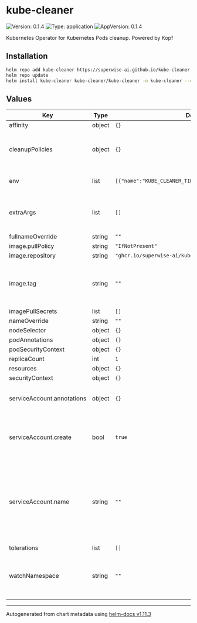 # kube-cleaner

![Version: 0.1.4](https://img.shields.io/badge/Version-0.1.4-informational?style=flat-square) ![Type: application](https://img.shields.io/badge/Type-application-informational?style=flat-square) ![AppVersion: 0.1.4](https://img.shields.io/badge/AppVersion-0.1.4-informational?style=flat-square)

Kubernetes Operator for Kubernetes Pods cleanup. Powered by Kopf

## Installation

```sh
helm repo add kube-cleaner https://superwise-ai.github.io/kube-cleaner
helm repo update
helm install kube-cleaner kube-cleaner/kube-cleaner -n kube-cleaner --create-namespace
```

## Values

| Key                        | Type   | Default                                                  | Description                                                                                                            |
| -------------------------- | ------ | -------------------------------------------------------- | ---------------------------------------------------------------------------------------------------------------------- |
| affinity                   | object | `{}`                                                     |                                                                                                                        |
| cleanupPolicies            | object | `{}`                                                     | Create cleanup policies using the chart                                                                                |
| env                        | list   | `[{"name":"KUBE_CLEANER_TIMER_INTERVAL","value":"300"}]` | Environment variables to inject                                                                                        |
| extraArgs                  | list   | `[]`                                                     | Additional command line arguments to pass                                                                              |
| fullnameOverride           | string | `""`                                                     |                                                                                                                        |
| image.pullPolicy           | string | `"IfNotPresent"`                                         |                                                                                                                        |
| image.repository           | string | `"ghcr.io/superwise-ai/kube-cleaner"`                    |                                                                                                                        |
| image.tag                  | string | `""`                                                     | Overrides the image tag whose default is the chart appVersion.                                                         |
| imagePullSecrets           | list   | `[]`                                                     |                                                                                                                        |
| nameOverride               | string | `""`                                                     |                                                                                                                        |
| nodeSelector               | object | `{}`                                                     |                                                                                                                        |
| podAnnotations             | object | `{}`                                                     |                                                                                                                        |
| podSecurityContext         | object | `{}`                                                     |                                                                                                                        |
| replicaCount               | int    | `1`                                                      |                                                                                                                        |
| resources                  | object | `{}`                                                     |                                                                                                                        |
| securityContext            | object | `{}`                                                     |                                                                                                                        |
| serviceAccount.annotations | object | `{}`                                                     | Annotations to add to the service account                                                                              |
| serviceAccount.create      | bool   | `true`                                                   | Specifies whether a service account should be created                                                                  |
| serviceAccount.name        | string | `""`                                                     | The name of the service account to use. If not set and create is true, a name is generated using the fullname template |
| tolerations                | list   | `[]`                                                     |                                                                                                                        |
| watchNamespace             | string | `""`                                                     | Namespace to watch. If not provided, the controller will watch all namespaces.                                         |

---

Autogenerated from chart metadata using [helm-docs v1.11.3](https://github.com/norwoodj/helm-docs/releases/v1.11.3)
